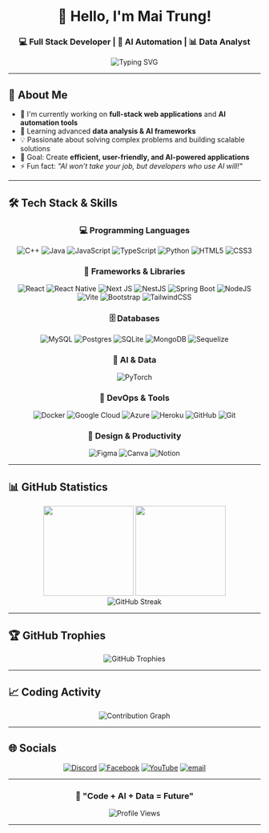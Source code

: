 <div align="center">
  
# 👋 Hello, I'm Mai Trung! 
### 💻 Full Stack Developer | 🤖 AI Automation | 📊 Data Analyst

<img src="https://readme-typing-svg.herokuapp.com?font=Fira+Code&weight=500&size=22&pause=1000&color=00D4FF&center=true&vCenter=true&width=550&lines=Full+Stack+Web+Developer;AI+Automation+Engineer;Data+Analyst;Always+Learning+New+Tech!" alt="Typing SVG" />

</div>

---

## 🚀 About Me

- 🔭 I'm currently working on **full-stack web applications** and **AI automation tools**
- 🌱 Learning advanced **data analysis & AI frameworks**
- 💡 Passionate about solving complex problems and building scalable solutions
- 🎯 Goal: Create **efficient, user-friendly, and AI-powered applications**
- ⚡ Fun fact: *"AI won’t take your job, but developers who use AI will!"*

---

## 🛠️ Tech Stack & Skills

<div align="center">

### 💻 Programming Languages  
![C++](https://img.shields.io/badge/c++-%2300599C.svg?style=for-the-badge&logo=c%2B%2B&logoColor=white)
![Java](https://img.shields.io/badge/java-%23ED8B00.svg?style=for-the-badge&logo=openjdk&logoColor=white)
![JavaScript](https://img.shields.io/badge/javascript-%23323330.svg?style=for-the-badge&logo=javascript&logoColor=%23F7DF1E)
![TypeScript](https://img.shields.io/badge/typescript-%23007ACC.svg?style=for-the-badge&logo=typescript&logoColor=white)
![Python](https://img.shields.io/badge/python-%233776AB.svg?style=for-the-badge&logo=python&logoColor=white)
![HTML5](https://img.shields.io/badge/html5-%23E34F26.svg?style=for-the-badge&logo=html5&logoColor=white)
![CSS3](https://img.shields.io/badge/css3-%231572B6.svg?style=for-the-badge&logo=css3&logoColor=white)

### 🔧 Frameworks & Libraries  
![React](https://img.shields.io/badge/react-%2320232a.svg?style=for-the-badge&logo=react&logoColor=%2361DAFB)
![React Native](https://img.shields.io/badge/react_native-%2320232a.svg?style=for-the-badge&logo=react&logoColor=%2361DAFB)
![Next JS](https://img.shields.io/badge/Next-black?style=for-the-badge&logo=next.js&logoColor=white)
![NestJS](https://img.shields.io/badge/nestjs-%23E0234E.svg?style=for-the-badge&logo=nestjs&logoColor=white)
![Spring Boot](https://img.shields.io/badge/spring-%236DB33F.svg?style=for-the-badge&logo=spring&logoColor=white)
![NodeJS](https://img.shields.io/badge/node.js-6DA55F?style=for-the-badge&logo=node.js&logoColor=white)
![Vite](https://img.shields.io/badge/vite-%23646CFF.svg?style=for-the-badge&logo=vite&logoColor=white)
![Bootstrap](https://img.shields.io/badge/bootstrap-%238511FA.svg?style=for-the-badge&logo=bootstrap&logoColor=white)
![TailwindCSS](https://img.shields.io/badge/tailwindcss-%2338B2AC.svg?style=for-the-badge&logo=tailwind-css&logoColor=white)

### 🗄️ Databases  
![MySQL](https://img.shields.io/badge/mysql-4479A1.svg?style=for-the-badge&logo=mysql&logoColor=white)
![Postgres](https://img.shields.io/badge/postgres-%23316192.svg?style=for-the-badge&logo=postgresql&logoColor=white)
![SQLite](https://img.shields.io/badge/sqlite-%2307405e.svg?style=for-the-badge&logo=sqlite&logoColor=white)
![MongoDB](https://img.shields.io/badge/MongoDB-%234ea94b.svg?style=for-the-badge&logo=mongodb&logoColor=white)
![Sequelize](https://img.shields.io/badge/Sequelize-52B0E7?style=for-the-badge&logo=Sequelize&logoColor=white)

### 🤖 AI & Data  
![PyTorch](https://img.shields.io/badge/PyTorch-%23EE4C2C.svg?style=for-the-badge&logo=PyTorch&logoColor=white)

### 🐳 DevOps & Tools  
![Docker](https://img.shields.io/badge/docker-%230db7ed.svg?style=for-the-badge&logo=docker&logoColor=white)
![Google Cloud](https://img.shields.io/badge/GoogleCloud-%234285F4.svg?style=for-the-badge&logo=google-cloud&logoColor=white)
![Azure](https://img.shields.io/badge/azure-%230072C6.svg?style=for-the-badge&logo=microsoftazure&logoColor=white)
![Heroku](https://img.shields.io/badge/heroku-%23430098.svg?style=for-the-badge&logo=heroku&logoColor=white)
![GitHub](https://img.shields.io/badge/github-%23121011.svg?style=for-the-badge&logo=github&logoColor=white)
![Git](https://img.shields.io/badge/git-%23F05033.svg?style=for-the-badge&logo=git&logoColor=white)

### 🎨 Design & Productivity  
![Figma](https://img.shields.io/badge/figma-%23F24E1E.svg?style=for-the-badge&logo=figma&logoColor=white)
![Canva](https://img.shields.io/badge/Canva-%2300C4CC.svg?style=for-the-badge&logo=Canva&logoColor=white)
![Notion](https://img.shields.io/badge/Notion-%23000000.svg?style=for-the-badge&logo=notion&logoColor=white)

</div>

---

## 📊 GitHub Statistics  

<div align="center">
  <img height="180em" src="https://github-readme-stats.vercel.app/api?username=kimmttrung&show_icons=true&theme=tokyonight&include_all_commits=true&count_private=true"/>
  <img height="180em" src="https://github-readme-stats.vercel.app/api/top-langs/?username=kimmttrung&layout=compact&langs_count=8&theme=tokyonight"/>
</div>

<div align="center">
  <img src="https://github-readme-streak-stats-eight.vercel.app/?user=kimmttrung&theme=tokyonight" alt="GitHub Streak" />
</div>

---

## 🏆 GitHub Trophies  
<div align="center">
  <img src="https://github-profile-trophy.vercel.app/?username=kimmttrung&theme=tokyonight&row=1&column=7" alt="GitHub Trophies" />
</div>

---

## 📈 Coding Activity  
<div align="center">
  <img src="https://github-readme-activity-graph.vercel.app/graph?username=kimmttrung&theme=tokyo-night&bg_color=1a1b27&color=70a5fd&line=bf91f3&point=bf91f3&area=true&hide_border=true" alt="Contribution Graph" />
</div>

---

## 🌐 Socials  

<div align="center">

[![Discord](https://img.shields.io/badge/Discord-%237289DA.svg?logo=discord&logoColor=white)](https://discord.gg/https://discord.com/channels/@me) 
[![Facebook](https://img.shields.io/badge/Facebook-%231877F2.svg?logo=Facebook&logoColor=white)](https://www.facebook.com/trung.mai.818747?locale=vi_VN) 
[![YouTube](https://img.shields.io/badge/YouTube-%23FF0000.svg?logo=YouTube&logoColor=white)](https://www.youtube.com/@Trungkim231) 
[![email](https://img.shields.io/badge/Email-D14836?logo=gmail&logoColor=white)](mailto:mttrung231@gmail.com) 

</div>

---

<div align="center">
  
### 🎨 "Code + AI + Data = Future"  

![Profile Views](https://komarev.com/ghpvc/?username=kimmttrung&color=blueviolet&style=for-the-badge)

</div>

---
